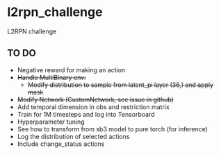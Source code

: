 # l2rpn_challenge
L2RPN challenge

## TO DO
 - Negative reward for making an action
 - ~~Handle MultiBinary env:~~
    - ~~Modify distribution to sample from latent_pi layer (36,) and apply mask~~
 - ~~Modify Network (CustomNetwork, see issue in github)~~
 - Add temporal dimension in obs and restriction matrix
 - Train for 1M timesteps and log into Tensorboard
 - Hyperparameter tuning
 - See how to transform from sb3 model to pure torch (for inference)
 - Log the distribution of selected actions
 - Include change_status actions
